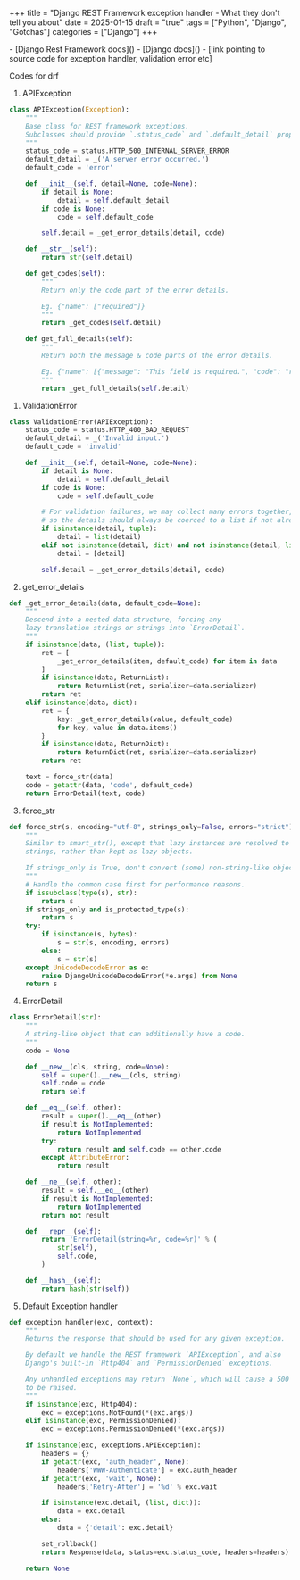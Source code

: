 +++
title = "Django REST Framework exception handler - What they don't tell you about"
date = 2025-01-15
draft = "true"
tags = ["Python", "Django", "Gotchas"]
categories = ["Django"]
+++

<Intro on basic validations and error messages>
<How drf handles it with exception handler and validation error>
<Mention about our task where frontend needed another boolean for an unrelated frontend logic>
<Mention about how unique quirk you noticed while trying to pass custom boolean keys and didn't think about it at first>
<Unique force_str quirk on validator error in drf>
<Worksarounds our project had to counter this along with convention we followed on response format>
<Mention even with result, try to send appropriate status code, only a few basic ones>
<solutions with custom exception handler or custome exception class>
<references section>
- [Django Rest Framework docs]()
- [Django docs]()
- [link pointing to source code for exception handler, validation error etc]


Codes for drf
1. APIException
```python
class APIException(Exception):
    """
    Base class for REST framework exceptions.
    Subclasses should provide `.status_code` and `.default_detail` properties.
    """
    status_code = status.HTTP_500_INTERNAL_SERVER_ERROR
    default_detail = _('A server error occurred.')
    default_code = 'error'

    def __init__(self, detail=None, code=None):
        if detail is None:
            detail = self.default_detail
        if code is None:
            code = self.default_code

        self.detail = _get_error_details(detail, code)

    def __str__(self):
        return str(self.detail)

    def get_codes(self):
        """
        Return only the code part of the error details.

        Eg. {"name": ["required"]}
        """
        return _get_codes(self.detail)

    def get_full_details(self):
        """
        Return both the message & code parts of the error details.

        Eg. {"name": [{"message": "This field is required.", "code": "required"}]}
        """
        return _get_full_details(self.detail)
```

1. ValidationError
```python
class ValidationError(APIException):
    status_code = status.HTTP_400_BAD_REQUEST
    default_detail = _('Invalid input.')
    default_code = 'invalid'

    def __init__(self, detail=None, code=None):
        if detail is None:
            detail = self.default_detail
        if code is None:
            code = self.default_code

        # For validation failures, we may collect many errors together,
        # so the details should always be coerced to a list if not already.
        if isinstance(detail, tuple):
            detail = list(detail)
        elif not isinstance(detail, dict) and not isinstance(detail, list):
            detail = [detail]

        self.detail = _get_error_details(detail, code)

```

2. get_error_details
```python
def _get_error_details(data, default_code=None):
    """
    Descend into a nested data structure, forcing any
    lazy translation strings or strings into `ErrorDetail`.
    """
    if isinstance(data, (list, tuple)):
        ret = [
            _get_error_details(item, default_code) for item in data
        ]
        if isinstance(data, ReturnList):
            return ReturnList(ret, serializer=data.serializer)
        return ret
    elif isinstance(data, dict):
        ret = {
            key: _get_error_details(value, default_code)
            for key, value in data.items()
        }
        if isinstance(data, ReturnDict):
            return ReturnDict(ret, serializer=data.serializer)
        return ret

    text = force_str(data)
    code = getattr(data, 'code', default_code)
    return ErrorDetail(text, code)
```

3. force_str
```python
def force_str(s, encoding="utf-8", strings_only=False, errors="strict"):
    """
    Similar to smart_str(), except that lazy instances are resolved to
    strings, rather than kept as lazy objects.

    If strings_only is True, don't convert (some) non-string-like objects.
    """
    # Handle the common case first for performance reasons.
    if issubclass(type(s), str):
        return s
    if strings_only and is_protected_type(s):
        return s
    try:
        if isinstance(s, bytes):
            s = str(s, encoding, errors)
        else:
            s = str(s)
    except UnicodeDecodeError as e:
        raise DjangoUnicodeDecodeError(*e.args) from None
    return s
```

4. ErrorDetail
```python
class ErrorDetail(str):
    """
    A string-like object that can additionally have a code.
    """
    code = None

    def __new__(cls, string, code=None):
        self = super().__new__(cls, string)
        self.code = code
        return self

    def __eq__(self, other):
        result = super().__eq__(other)
        if result is NotImplemented:
            return NotImplemented
        try:
            return result and self.code == other.code
        except AttributeError:
            return result

    def __ne__(self, other):
        result = self.__eq__(other)
        if result is NotImplemented:
            return NotImplemented
        return not result

    def __repr__(self):
        return 'ErrorDetail(string=%r, code=%r)' % (
            str(self),
            self.code,
        )

    def __hash__(self):
        return hash(str(self))

```

5. Default Exception handler
```python
def exception_handler(exc, context):
    """
    Returns the response that should be used for any given exception.

    By default we handle the REST framework `APIException`, and also
    Django's built-in `Http404` and `PermissionDenied` exceptions.

    Any unhandled exceptions may return `None`, which will cause a 500 error
    to be raised.
    """
    if isinstance(exc, Http404):
        exc = exceptions.NotFound(*(exc.args))
    elif isinstance(exc, PermissionDenied):
        exc = exceptions.PermissionDenied(*(exc.args))

    if isinstance(exc, exceptions.APIException):
        headers = {}
        if getattr(exc, 'auth_header', None):
            headers['WWW-Authenticate'] = exc.auth_header
        if getattr(exc, 'wait', None):
            headers['Retry-After'] = '%d' % exc.wait

        if isinstance(exc.detail, (list, dict)):
            data = exc.detail
        else:
            data = {'detail': exc.detail}

        set_rollback()
        return Response(data, status=exc.status_code, headers=headers)

    return None
```
